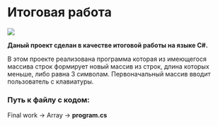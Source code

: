 # Итоговая работа

![](https://static.tildacdn.com/tild3131-6162-4539-b230-633663613265/9c81cc1e95d9b54be97d.jpg)

**Даный проект сделан в качестве итоговой работы на языке C#.**

В этом проекте реализована программа которая из имеющегося массива строк формирует новый массив из строк, длина которых меньше, либо равна 3 символам. Первоначальный массив вводит пользователь с клавиатуры.

### Путь к файлу с кодом:
Final work -> Array -> **program.cs**


